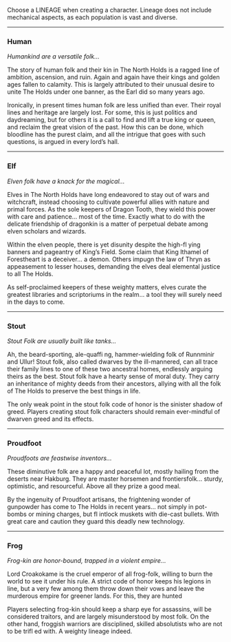 Choose a LINEAGE when creating a character. Lineage does not include mechanical aspects, as each population is vast and diverse.

----
### Human
*Humankind are a versatile folk...*

The story of human folk and their kin in The North Holds is a ragged line of ambition, ascension, and ruin. Again and again have their kings and golden ages fallen to calamity. This is largely attributed to their unusual desire to unite The Holds under one banner, as the Earl did so many years ago.

Ironically, in present times human folk are less unified than ever. Their royal lines and heritage are largely lost. For some, this is just politics and daydreaming, but for others it is a call to find and lift a true king or queen, and reclaim the great vision of the past. How this can be done, which bloodline has the purest claim, and all the intrigue that goes with such questions, is argued in every lord’s hall.

----
### Elf
*Elven folk have a knack for the magical...*

Elves in The North Holds have long endeavored to stay out of wars and witchcraft, instead choosing to cultivate powerful allies with nature and primal forces. As the sole keepers of Dragon Tooth, they wield this power with care and patience... most of the time. Exactly what to do with the delicate friendship of dragonkin is a matter of perpetual debate among elven scholars and wizards.

Within the elven people, there is yet disunity despite the high-fl ying banners and pageantry of King’s Field. Some claim that King Ithamel of Forestheart is a deceiver... a demon. Others impugn the law of Thryn as appeasement to lesser houses, demanding the elves deal elemental justice to all The Holds.

As self-proclaimed keepers of these weighty matters, elves curate the greatest libraries and scriptoriums in the realm... a tool they will surely need in the days to come.

----
### Stout
*Stout Folk are usually built like tanks...*

Ah, the beard-sporting, ale-quaffi ng, hammer-wielding folk of Runnminir and Ullur! Stout folk, also called dwarves by the ill-mannered, can all trace their family lines to one of these two ancestral homes, endlessly arguing theirs as the best. Stout folk have a hearty sense of moral duty. They carry an inheritance of mighty deeds from their ancestors, allying with all the folk of The Holds to preserve the best things in life.

The only weak point in the stout folk code of honor is the sinister shadow of greed. Players creating stout folk characters should remain ever-mindful of dwarven greed and its effects.

----
### Proudfoot
*Proudfoots are feastwise inventors...*

These diminutive folk are a happy and peaceful lot, mostly hailing from the deserts near Hakburg. They are master horsemen and frontiersfolk... sturdy, optimistic, and resourceful. Above all they prize a good meal.

By the ingenuity of Proudfoot artisans, the frightening wonder of gunpowder has come to The Holds in recent years... not simply in pot-bombs or mining charges, but fl intlock muskets with die-cast bullets. With great care and caution they guard this deadly new technology.

----
### Frog
*Frog-kin are honor-bound, trapped in a violent empire...*

Lord Croakokame is the cruel emperor of all frog-folk, willing to burn the world to see it under his rule. A strict code of honor keeps his legions in line, but a very few among them throw down their vows and leave the murderous empire for greener lands. For this, they are hunted

Players selecting frog-kin should keep a sharp eye for assassins, will be considered traitors, and are largely misunderstood by most folk. On the other hand, froggish warriors are disciplined, skilled absolutists who are not to be trifl ed with. A weighty lineage indeed.

